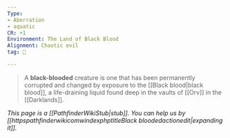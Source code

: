 ```yaml
---
Type:
- Aberration
- aquatic
CR: +1
Environment: The Land of Black Blood
Alignment: Chaotic evil
tag: 👹

---
```


> A **black-blooded** creature is one that has been permanently corrupted and changed by exposure to the [[Black blood|black blood]], a life-draining liquid found deep in the vaults of [[Orv]] in the [[Darklands]].



*This page is a [[PathfinderWikiStub|stub]]. You can help us by [[httpspathfinderwikicomwindexphptitleBlack bloodedactionedit|expanding it]].*







